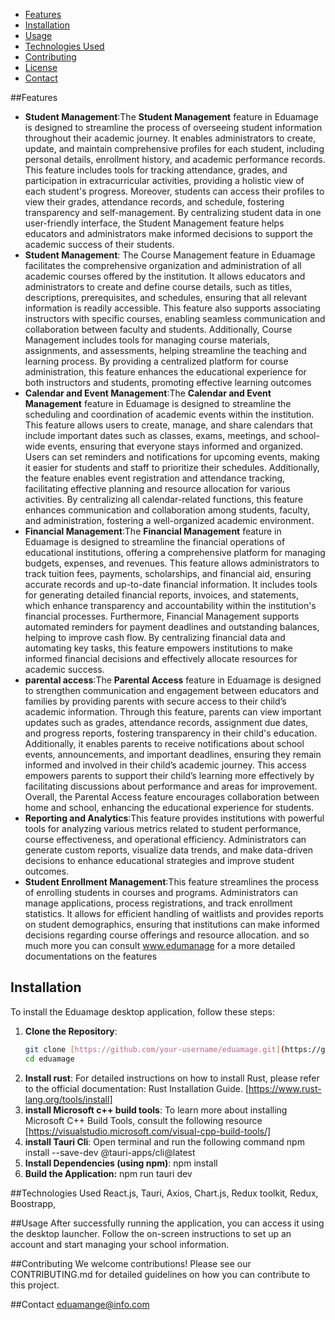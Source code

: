 - [Features](#features)
- [Installation](#installation)
- [Usage](#usage)
- [Technologies Used](#technologies-used)
- [Contributing](#contributing)
- [License](#license)
- [Contact](#contact)


##Features
- **Student Management**:The **Student Management** feature in Eduamage is designed to streamline the process of overseeing student information throughout their academic journey. It enables administrators to create, update, and maintain comprehensive profiles for each student, including personal details, enrollment history, and academic performance records. This feature includes tools for tracking attendance, grades, and participation in extracurricular activities, providing a holistic view of each student's progress. Moreover, students can access their profiles to view their grades, attendance records, and schedule, fostering transparency and self-management. By centralizing student data in one user-friendly interface, the Student Management feature helps educators and administrators make informed decisions to support the academic success of their students.
- **Student Management**: The Course Management feature in Eduamage facilitates the comprehensive organization and administration of all academic courses offered by the institution. It allows educators and administrators to create and define course details, such as titles, descriptions, prerequisites, and schedules, ensuring that all relevant information is readily accessible. This feature also supports associating instructors with specific courses, enabling seamless communication and collaboration between faculty and students. Additionally, Course Management includes tools for managing course materials, assignments, and assessments, helping streamline the teaching and learning process. By providing a centralized platform for course administration, this feature enhances the educational experience for both instructors and students, promoting effective learning outcomes
- **Calendar and Event Management**:The **Calendar and Event Management** feature in Eduamage is designed to streamline the scheduling and coordination of academic events within the institution. This feature allows users to create, manage, and share calendars that include important dates such as classes, exams, meetings, and school-wide events, ensuring that everyone stays informed and organized. Users can set reminders and notifications for upcoming events, making it easier for students and staff to prioritize their schedules. Additionally, the feature enables event registration and attendance tracking, facilitating effective planning and resource allocation for various activities. By centralizing all calendar-related functions, this feature enhances communication and collaboration among students, faculty, and administration, fostering a well-organized academic environment.
- **Financial Management**:The **Financial Management** feature in Eduamage is designed to streamline the financial operations of educational institutions, offering a comprehensive platform for managing budgets, expenses, and revenues. This feature allows administrators to track tuition fees, payments, scholarships, and financial aid, ensuring accurate records and up-to-date financial information. It includes tools for generating detailed financial reports, invoices, and statements, which enhance transparency and accountability within the institution's financial processes. Furthermore, Financial Management supports automated reminders for payment deadlines and outstanding balances, helping to improve cash flow. By centralizing financial data and automating key tasks, this feature empowers institutions to make informed financial decisions and effectively allocate resources for academic success.
- **parental access**:The **Parental Access** feature in Eduamage is designed to strengthen communication and engagement between educators and families by providing parents with secure access to their child’s academic information. Through this feature, parents can view important updates such as grades, attendance records, assignment due dates, and progress reports, fostering transparency in their child's education. Additionally, it enables parents to receive notifications about school events, announcements, and important deadlines, ensuring they remain informed and involved in their child’s academic journey. This access empowers parents to support their child’s learning more effectively by facilitating discussions about performance and areas for improvement. Overall, the Parental Access feature encourages collaboration between home and school, enhancing the educational experience for students.
- **Reporting and Analytics**:This feature provides institutions with powerful tools for analyzing various metrics related to student performance, course effectiveness, and operational efficiency. Administrators can generate custom reports, visualize data trends, and make data-driven decisions to enhance educational strategies and improve student outcomes.
- **Student Enrollment Management**:This feature streamlines the process of enrolling students in courses and programs. Administrators can manage applications, process registrations, and track enrollment statistics. It allows for efficient handling of waitlists and provides reports on student demographics, ensuring that institutions can make informed decisions regarding course offerings and resource allocation.
and so much more you can consult www.edumanage for a more detailed documentations on the features

## Installation
To install the Eduamage desktop application, follow these steps:
1. **Clone the Repository**:
   ```bash
   git clone [https://github.com/your-username/eduamage.git](https://github.com/keron484/Edumanage_Desktop_App/)
   cd eduamage
2. **Install rust**:
   For detailed instructions on how to install Rust, please refer to the official documentation: Rust Installation Guide.
   [https://www.rust-lang.org/tools/install]
4. **install Microsoft c++ build tools**:
   To learn more about installing Microsoft C++ Build Tools, consult the following resource
   [https://visualstudio.microsoft.com/visual-cpp-build-tools/]
5. **install Tauri Cli**:
   Open terminal and run the following command
   npm install --save-dev @tauri-apps/cli@latest
6. **Install Dependencies (using npm)**:
   npm install
7. **Build the Application:**
   npm run tauri dev


##Technologies Used
React.js, Tauri, Axios, Chart.js, Redux toolkit, Redux, Boostrapp, 

##Usage
After successfully running the application, you can access it using the desktop launcher. Follow the on-screen instructions to set up an account and start managing your school information.

##Contributing
We welcome contributions! Please see our CONTRIBUTING.md for detailed guidelines on how you can contribute to this project.

##Contact
eduamange@info.com
